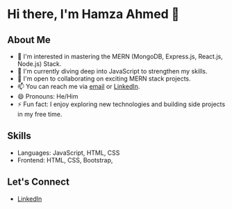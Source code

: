 # Hi there, I'm Hamza Ahmed 👋

## About Me
- 👀 I'm interested in mastering the MERN (MongoDB, Express.js, React.js, Node.js) Stack.
- 🌱 I'm currently diving deep into JavaScript to strengthen my skills.
- 💞️ I'm open to collaborating on exciting MERN stack projects.
- 📫 You can reach me via [email](forusa17@gmail.com) or [LinkedIn](https://www.linkedin.com/in/hamza-ahmed-b19a56211?utm_source=share&utm_campaign=share_via&utm_content=profile&utm_medium=android_app).
- 😄 Pronouns: He/Him
- ⚡ Fun fact: I enjoy exploring new technologies and building side projects in my free time.

## Skills
- Languages: JavaScript, HTML, CSS
- Frontend: HTML, CSS, Bootstrap,

## Let's Connect
- [LinkedIn](https://www.linkedin.com/in/hamza-ahmed-b19a56211?utm_source=share&utm_campaign=share_via&utm_content=profile&utm_medium=android_app)

